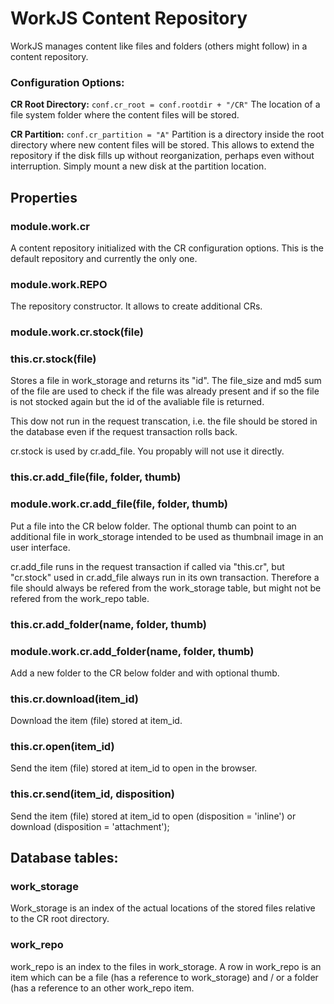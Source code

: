 # WorkJS Content Repository

WorkJS manages content like files and folders (others might follow) in a content repository.

### Configuration Options:

**CR Root Directory:** `conf.cr_root = conf.rootdir + "/CR"`
The location of a file system folder where the content files will be stored.

**CR Partition:** `conf.cr_partition = "A"`
Partition is a directory inside the root directory where new content files will be stored.
This allows to extend the repository if the disk fills up without reorganization, 
perhaps even without interruption. Simply mount a new disk at the partition location.

## Properties

### module.work.cr
A content repository initialized with the CR configuration options.
This is the default repository and currently the only one.

### module.work.REPO
The repository constructor. It allows to create additional CRs.

### module.work.cr.stock(file)
### this.cr.stock(file)
Stores a file in work_storage and returns its "id". The file_size and md5 sum of the file are 
used to check if the file was already present and if so the file is not stocked again but the id 
of the avaliable file is returned.

This dow not run in the request transcation, i.e. the file should be stored in the database 
even if the request transaction rolls back.

cr.stock is used by cr.add_file.
You propably will not use it directly.

### this.cr.add_file(file, folder, thumb)
### module.work.cr.add_file(file, folder, thumb)
Put a file into the CR below folder.
The optional thumb can point to an additional file in work_storage 
intended to be used as thumbnail image in an user interface.

cr.add_file runs in the request transaction if called via "this.cr",
but "cr.stock" used in cr.add_file always run in its own transaction.
Therefore a file should always be refered from the work_storage table,
but might not be refered from the work_repo table.

### this.cr.add_folder(name, folder, thumb)
### module.work.cr.add_folder(name, folder, thumb)
Add a new folder to the CR below folder and with optional thumb.

### this.cr.download(item_id)
Download the item (file) stored at item_id.

### this.cr.open(item_id)
Send the item (file) stored at item_id to open in the browser.

### this.cr.send(item_id, disposition)
Send the item (file) stored at item_id to open (disposition = 'inline') or download (disposition = 'attachment');

## Database tables:

### work_storage
Work_storage is an index of the actual locations of the stored files relative to the CR root directory.

### work_repo
work_repo is an index to the files in work_storage. A row in work_repo is an item which can be a file 
(has a reference to work_storage) and / or a folder (has a reference to an other work_repo item.
